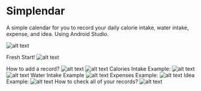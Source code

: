 # Simplendar
A simple calendar for you to record your daily calorie intake, water intake, expense, and idea.
Using Android Studio.

![alt text](https://github.com/zivalee/Simplendar/blob/master/media/hdSnZia.png)

Fresh Start!
![alt text](https://github.com/zivalee/Simplendar/blob/master/media/Screenshot_20180620-012057_Simplendar.jpg)

How to add a record?
![alt text](https://github.com/zivalee/Simplendar/blob/master/media/Screenshot_20180620-012105_Simplendar.jpg)
![alt text](https://github.com/zivalee/Simplendar/blob/master/media/Screenshot_20180620-012114_Simplendar.jpg)
Calories Intake Example:
![alt text](https://github.com/zivalee/Simplendar/blob/master/media/Screenshot_20180620-012137_Simplendar.jpg)
![alt text](https://github.com/zivalee/Simplendar/blob/master/media/Screenshot_20180620-012147_Simplendar.jpg)
Water Intake Example
![alt text](https://github.com/zivalee/Simplendar/blob/master/media/Screenshot_20180620-012315_Simplendar.jpg)
Expenses Example:
![alt text](https://github.com/zivalee/Simplendar/blob/master/media/Screenshot_20180620-012227_Simplendar.jpg)
Idea Example:
![alt text](https://github.com/zivalee/Simplendar/blob/master/media/Screenshot_20180620-012400_Simplendar.jpg)
How to check all of your records?
![alt text](https://github.com/zivalee/Simplendar/blob/master/media/Screenshot_20180620-012504_Simplendar.jpg)
